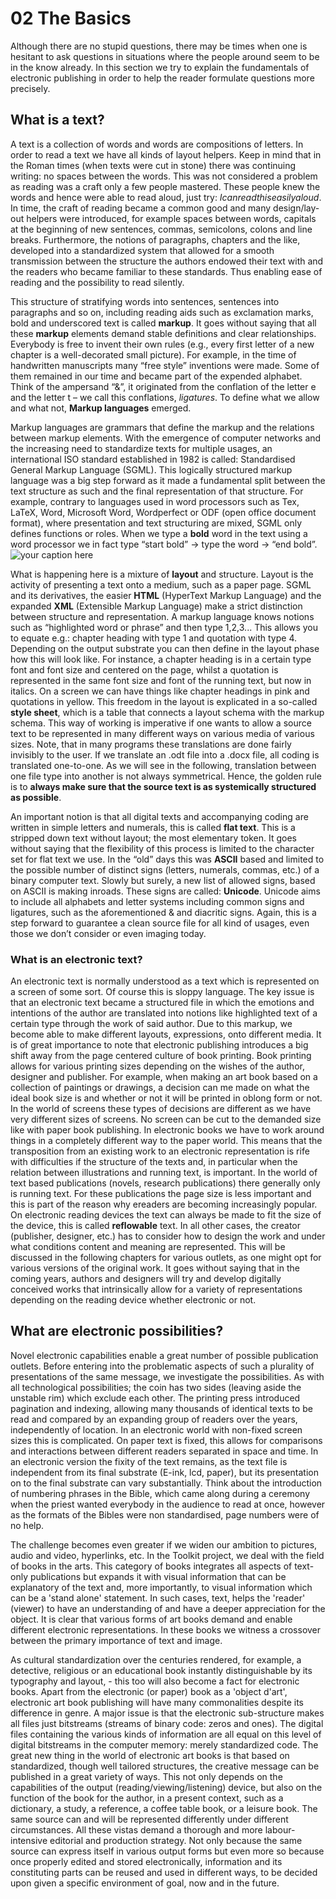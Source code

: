 
# 02 The Basics



Although there are no stupid questions, there may be times when one is hesitant to ask questions in situations where the people around seem to be in the know already. In this section we try to explain the fundamentals of electronic publishing in order to help the reader formulate questions more precisely.


## What is a text?
<!-- Marc: This section is in need of some references. For example, the usage of word spaces in ancient texts is a bit more subtle, if I understand correctly - i.e. Latin and Greek uses an interpunct to divide words. -->
A text is a collection of words and words are compositions of letters. In order to read a text we have all kinds of layout helpers. Keep in mind that in the Roman times (when texts were cut in stone) there was continuing writing: no spaces between the words. This was not considered a problem as reading was a craft only a few people mastered. These people knew the words and hence were able to read aloud, just try: *Icanreadthiseasilyaloud*. In time, the craft of reading became a common good and many design/lay-out helpers were introduced, for example spaces between words, capitals at the beginning of new sentences, commas, semicolons, colons and line breaks. Furthermore,  the notions of paragraphs, chapters and the like, developed into a standardized system that allowed for a smooth transmission between the structure the authors endowed their text with and the readers who became familiar to these standards. Thus enabling ease of reading and the possibility to read silently.
<!-- Marc: I can't find the definition for markup, not sure if adding reading aids constitutes as marking up a text. The practice of 'marking up' historically comes from paper manuscript authors and denotes revision instructions and various remarks in a more or less standardised way. -->
This structure of stratifying words into sentences, sentences into paragraphs and so on, including reading aids such as exclamation marks, bold and underscored text is called **markup**. It goes without saying that all these **markup** elements demand stable definitions and clear relationships. Everybody is free to invent their own rules (e.g., every first letter of a new chapter is a well-decorated small picture). For example, in the time of handwritten manuscripts many “free style” inventions were made. Some of them remained in our time and became part of the expended alphabet. Think of the ampersand “&”, it originated from the conflation of the letter e and the letter t – we call this conflations, *ligatures*. To define what we allow and what not, **Markup languages** emerged.

Markup languages are grammars that define the markup and the relations between markup elements. With the emergence of computer networks and the increasing need to standardize texts for multiple usages, an international ISO standard established in 1982 is called: Standardised General Markup Language (SGML). This logically structured markup language was a big step forward as it made a fundamental split between the text structure as such and the final representation of that structure. For example, contrary to languages used in word processors such as Tex, LaTeX, Word, Microsoft Word, Wordperfect or ODF (open office document format), where presentation and text structuring are mixed, SGML only defines functions or roles. When we type a **bold** word in the text using a word processor we in fact type “start bold” -\> type the word -\> “end bold”. 
![your caption here](../images/_in_progress/03_1_intro_mixture_layout "MIXTURE")  

What is happening here is a mixture of **layout** and structure. Layout is the activity of presenting a text onto a medium, such as a paper page. SGML and its derivatives, the easier **HTML** (HyperText Markup Language) and the expanded **XML** (Extensible Markup Language) make a strict distinction between structure and representation. <!-- Marc: I think I know what's meant by the following sentences, but the meaning might not be all that clear to the casual reader. --> A markup language knows notions such as “highlighted word or phrase” and then type 1,2,3... This allows you to equate e.g.: chapter heading with type 1 and quotation with type 4. Depending on the output substrate you can then define in the layout phase how this will look like. For instance, a chapter heading is in a certain type font and font size and centered on the page, whilst a quotation is represented in the same font size and font of the running text, but now in italics. On a screen we can have things like chapter headings in pink and quotations in yellow. This freedom in the layout is explicated in a so-called **style sheet**, which is a table that connects a layout schema with the
markup schema. This way of working is imperative if one wants to allow a source text to be represented in many different ways on various media of various sizes. Note, that in many programs these translations are done fairly invisibly to the user. If we translate an .odt file into a .docx file,  all coding is translated one-to-one. As we will see in the following, translation between one file type into another is not always symmetrical. Hence, the golden rule is to **always make sure that the source text is as systemically structured as possible**.

An important notion is that all digital texts and accompanying coding are written in simple letters and numerals, this is called **flat text**. This is a stripped down text without layout; the most elementary token. It goes without saying that the flexibility of this process is limited to the character set for flat text we use. In the “old” days this was **ASCII** based and limited to the possible number of distinct signs (letters, numerals, commas, etc.) of a binary computer text. Slowly but surely, a new list of allowed signs, based on ASCII is making inroads. These signs are called: **Unicode**. Unicode aims to include all alphabets and letter systems including common signs and ligatures, such as the aforementioned & and diacritic signs. Again, this is a step forward to guarantee a clean source file for all kind of usages, even those we don’t consider or even imaging today.
<!-- Marc: Do we need to mention imaging, it's the first time this is mentioned? -->
<!-- Margreet: Maybe there is an image we can inser like the Tim Beners Lee 'cake' image, so the various sing languages are being put in perspective? If not, also ok. -->

### What is an electronic text?
An electronic text is normally understood as a text which is represented on a screen of some sort. Of course this is sloppy language. The key issue is that an electronic text became a structured file in which the emotions and intentions of the author are translated into notions like highlighted text of a certain type through the work of said author. Due to this markup, we become able to make different layouts, expressions, onto different media.<!-- Pia: Joost kun je het voorgaande misschien iets specificeren? de link tussen de author en markup is mij nu niet duidelijk-->  It is of great importance to note that electronic publishing introduces a big shift away from the page centered culture of book printing. Book printing allows for various  printing sizes depending on the wishes of the author, designer and publisher. For example, when making an art book based on a collection of paintings or drawings, a decision can me made on what the ideal book size is and whether or not it will be printed in oblong form or not. In the world of screens these types of decisions are different as we have very different sizes of screens. No screen can be cut to the demanded size like with paper book publishing. In electronic books we have to work around things in a completely different way to the paper world. This means that the transposition from an existing work to an electronic representation is rife with difficulties if the structure of the texts and, in particular when the relation between illustrations and running text, is important. In the world of text based publications (novels, research publications) there generally only is running text. For these publications the page size is less important and this is part of the reason why ereaders are becoming increasingly popular. On electronic reading devices the text can always be made to fit the size of the device, this is called **reflowable** text. In all other cases, the creator (publisher, designer, etc.) has to consider how to design the work and under what conditions content and meaning are represented. This will be discussed in the following chapters for various outlets, as one might opt for various versions of the original work. It goes without saying that in the coming years, authors and designers will try and develop digitally conceived works that intrinsically allow for a variety of representations depending on the reading device whether electronic or not. 


## What are electronic possibilities?
Novel electronic capabilities enable a great number of possible publication outlets. Before entering into the problematic aspects of such a plurality of presentations of the same message, we investigate the possibilities. As with all technological possibilities; the coin has two sides (leaving aside the unstable rim) which exclude each other. The printing press introduced pagination and indexing, allowing many thousands of identical texts to be read and compared by an expanding group of readers over the years, independently of location. In an electronic world with non-fixed screen sizes this is complicated. On paper text is fixed, this allows for comparisons and interactions between different readers separated in space and time. In an electronic version the fixity of the text remains, as the text file is independent from its final substrate (E-ink, lcd, paper), but its presentation on to the final substrate can vary substantially. Think about the introduction of numbering phrases in the Bible, which came along during a ceremony when the priest wanted everybody in the audience to read at once, however as the formats of the Bibles were non standardised, page numbers were of no help. <!-- Name: is there more information to back this anecdote? e.g name of priest, year this happened? -->

The challenge becomes even greater if we widen our ambition to pictures, audio and video, hyperlinks, etc. In the Toolkit project, we deal with the field of books in the arts. This category of books integrates all aspects of text-only publications but expands it with visual information that can be explanatory of the text and, more importantly, to visual information which can be a 'stand alone' statement. In such cases, text, helps the 'reader' (viewer) to have an understanding of and have a deeper appreciation for the object. It is clear that various forms of art books demand and enable different electronic representations. In these books we witness a crossover between the primary importance of text and image.
<!-- Margreet: Is video also covered here? -->

As cultural standardization over the centuries rendered, for example, a detective, religious or an educational book instantly distinguishable by its typography and layout, - this too will also become a fact for electronic books. Apart from the electronic (or paper) book as a 'object d'art', electronic art book publishing will have many commonalities despite its difference in genre. A major issue is that the electronic sub-structure makes all files just bitstreams (streams of binary code: zeros and ones). The digital files containing the various kinds of information are all equal on this level of digital bitstreams in the computer memory: merely standardized code. The great new thing in the world of electronic art books is that based on standardized, though well tailored structures, the creative message can be published in a great variety of ways. This not only depends on the capabilities of the output (reading/viewing/listening) device, but also on the function of the book for the author, in a present context, such as a dictionary, a study, a reference, a coffee table book, or a leisure book. The same source can and will be represented differently under different circumstances. All these vistas demand a thorough and more labour-intensive editorial and production strategy. Not only because the same source can express itself in various output forms but even more so because once properly edited and stored electronically, information and its constituting parts can be reused and used in different ways, to be decided upon given a specific environment of goal, now and in the future.

<!-- Silvio: Here I'd maybe add that these possibilities require more work for all the parties involved. An example comes from web design: since the advent of responsiveness the work of designers doubled. -->
